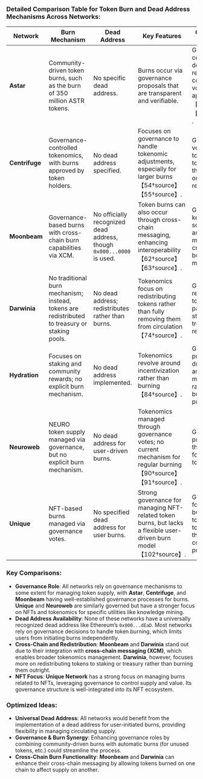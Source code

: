 ### Detailed Comparison Table for Token Burn and Dead Address Mechanisms Across Networks:

| **Network**    | **Burn Mechanism**                            | **Dead Address**             | **Key Features**                              | **Governance Role**                         | **Optimized Idea**                                |
|----------------|-----------------------------------------------|------------------------------|------------------------------------------------|---------------------------------------------|--------------------------------------------------|
| **Astar**      | Community-driven token burns, such as the burn of 350 million ASTR tokens. | No specific dead address. | Burns occur via governance proposals that are transparent and verifiable. | Governance is central to burn decisions, requiring community votes for approval【44†source】【46†source】. | Introduce a public dead address for smaller, user-driven token burns. |
| **Centrifuge** | Governance-controlled tokenomics, with burns approved by token holders. | No dead address specified.   | Focuses on governance to handle tokenomic adjustments, especially for larger burns【54†source】【55†source】. | Governance votes are used to manage token supply through burns or redistribution. | Implement a dedicated dead address for easier token burning. |
| **Moonbeam**   | Governance-based burns with cross-chain burn capabilities via XCM. | No officially recognized dead address, though `0x000...0000` is used. | Token burns can also occur through cross-chain messaging, enhancing interoperability【62†source】【63†source】. | Governance is key for large-scale burns and also manages cross-chain burn mechanics. | Implement a standard dead address for simpler user-initiated burns. |
| **Darwinia**   | No traditional burn mechanism; instead, tokens are redistributed to treasury or staking pools. | No dead address; redistributes rather than burns. | Tokenomics focus on redistributing tokens rather than fully removing them from circulation【74†source】. | Governance redistributes tokens, particularly to staking or treasury reserves. | Introduce a burn mechanism for permanent token removal alongside the treasury model. |
| **Hydration**  | Focuses on staking and community rewards; no explicit burn mechanism. | No dead address implemented. | Tokenomics revolve around incentivization rather than burning【84†source】. | Governance primarily drives staking and reward mechanisms rather than burn proposals. | Introduce a burn mechanism for managing excess token supply. |
| **Neuroweb**   | NEURO token supply managed via governance, but no explicit burn mechanism. | No dead address for user-driven burns. | Tokenomics managed through governance votes; no current mechanism for regular burning【90†source】【91†source】. | Governance proposals are the main tool for managing token supply. | Create a dead address for user-initiated token burns, reducing circulating supply. |
| **Unique**     | NFT-based burns managed via governance votes. | No specified dead address for user burns. | Strong governance for managing NFT-related token burns, but lacks a flexible user-driven burn model【102†source】. | Governance focuses on burning tokens related to NFTs through community proposals. | Establish a dead address for user-driven burns, complementing governance-led processes. |

### Key Comparisons:
- **Governance Role**: All networks rely on governance mechanisms to some extent for managing token supply, with **Astar**, **Centrifuge**, and **Moonbeam** having well-established governance processes for burns. **Unique** and **Neuroweb** are similarly governed but have a stronger focus on NFTs and tokenomics for specific utilities like knowledge mining.
- **Dead Address Availability**: None of these networks have a universally recognized dead address like Ethereum’s `0x000...dEaD`. Most networks rely on governance decisions to handle token burning, which limits users from initiating burns independently.
- **Cross-Chain and Redistribution**: **Moonbeam** and **Darwinia** stand out due to their integration with **cross-chain messaging (XCM)**, which enables broader tokenomics management. **Darwinia**, however, focuses more on redistributing tokens to staking or treasury rather than burning them outright.
- **NFT Focus**: **Unique Network** has a strong focus on managing burns related to NFTs, leveraging governance to control supply and value. Its governance structure is well-integrated into its NFT ecosystem.

### Optimized Ideas:
- **Universal Dead Address**: All networks would benefit from the implementation of a dead address for user-initiated burns, providing flexibility in managing circulating supply.
- **Governance & Burn Synergy**: Enhancing governance roles by combining community-driven burns with automatic burns (for unused tokens, etc.) could streamline the process.
- **Cross-Chain Burn Functionality**: **Moonbeam** and **Darwinia** can enhance their cross-chain messaging by allowing tokens burned on one chain to affect supply on another.
